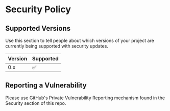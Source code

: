 # Security Policy

## Supported Versions

Use this section to tell people about which versions of your project are
currently being supported with security updates.

| Version | Supported          |
| ------- | ------------------ |
| 0.x   | :white_check_mark: |


## Reporting a Vulnerability

Please use GitHub's Private Vulnerability Reporting mechanism found in the Security section of this repo.
